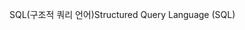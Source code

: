 <span data-ttu-id="67f0e-101">SQL(구조적 쿼리 언어)</span><span class="sxs-lookup"><span data-stu-id="67f0e-101">Structured Query Language (SQL)</span></span>